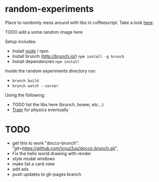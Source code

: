 random-experiments
==================

Place to randomly mess around with libs in coffeescript.
Take a look [here](http://driedtoast.github.com/random-experiments).

TODO add a some random image here

Setup includes:
* Install [node](http://nodejs.org/) / npm
* Install brunch (http://brunch.io/) `npm install -g brunch`
* Install dependencies `npm install`

Inside the random experiments directory run:
* `brunch build`
* `brunch watch --server`


Using the following:
* TODO list the libs here (brunch, bower, etc...)
* [Traer](http://code.google.com/p/traer-js/) for physics eventually


# TODO #
* get this to work "docco-brunch": "git+https://github.com/jcruz2us/docco-brunch.git",
* Fix the hello world drawing with render
* style modal windows
* make list a card view
* add ads
* push updates to gh-pages branch